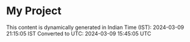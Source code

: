 # My Project

This content is dynamically generated in Indian Time (IST): 2024-03-09 21:15:05 IST
Converted to UTC: 2024-03-09 15:45:05 UTC
